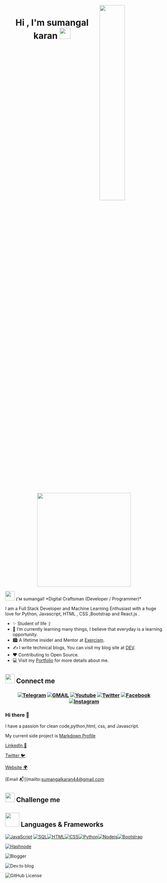 <!--Night Owl image-->
<div>
  <img align="right" width="40%" src="https://owlbertsio-resized.s3.amazonaws.com/Popper.psd.full.png">
</div>
<!--Header Name-->
<h1 align="center"><b>Hi , I'm  sumangal karan </b><img src="https://media.giphy.com/media/hvRJCLFzcasrR4ia7z/giphy.gif" width="35"></h1>
<p align="center">
  <br><br>
  <img src="https://little.kylerconway.com/images/golang-what.gif" width="300">
</p>
<img src="https://emojis.slackmojis.com/emojis/images/1531849430/4246/blob-sunglasses.gif?1531849430" width="30"/> ɪ'ᴍ sumangal! 
*Digital Craftsman (Developer / Programmer)*
<br />
<!-- <a href="https://app.daily.dev/sumangal23"><img src="https://api.daily.dev/devcards/v2/CfNvwe5k4FJlYATzr8xgT.png?type=default&r=45i" width="356" alt="sumangal karan's Dev Card"/></a> -->
<!--Start Intro-->
<p align="left">I am a Full Stack Developer and Machine Learning Enthusiast with a huge love for Python, Javascript, HTML , CSS ,Bootstrap and React.js   . </p>

- ✨ Student of life :)
- 🌱 I’m currently learning many things, I believe that everyday is a learning opportunity.
- 🏙 A lifetime insider and Mentor at [Exercism](https://exercism.org/profiles/Sumangal44).
- ✍ I write technical blogs, You can visit my blog site at [DEV](https://dev.to/sumangal44).
- ❤ Contributing to Open Source.
- 💻 Visit my [Portfolio](https://sumangal44.github.io) for more details about me.
    <!--End Intro-->
## <img src="https://media.giphy.com/media/iY8CRBdQXODJSCERIr/giphy.gif" width="30px"> Connect me



 
<h3 align="center">

<a href="https://t.me/Sumangal44"><img title="Telegram" src="https://img.shields.io/badge/Telegram-%23000000.svg?&style=for-the-badge&logo=telegram&logoColor=61DAFB"></a>
<a href="https://mail.google.com/mail/?view=cm&fs=1&to=sumangalkaran44@gmail.com"><img title="GMAIL" src="https://img.shields.io/badge/Gmail-D14836?style=for-the-badge&logo=gmail&logoColor=white"></a>
<a href="[https://youtube.com/DesicodeDiaries](https://www.youtube.com/@DesicodeDiaries)"><img title="Youtube" src="https://img.shields.io/badge/youtube-%230077B5.svg?&style=for-the-badge&logo=youtube&logoColor=white"></a>
<a href="https://twitter.com/sumangalkaran"><img title="Twitter" src="https://img.shields.io/badge/Twitter-12100E?style=for-the-badge&logo=twitter&logoColor=white"></a>
<a href="https://facebook.com/sumangalkaran"><img title="Facebook" src="https://img.shields.io/badge/facebook-%231877F2.svg?&style=for-the-badge&logo=facebook&logoColor=white"></a>
<a href="https://instagram.com/sumangal_karan"><img title="Instagram" src="https://img.shields.io/badge/instagram-%23E4405F.svg?&style=for-the-badge&logo=instagram&logoColor=white"></a>



<p align="left">

### Hi there 👋

I have a passion for clean code,python,html, css,  and Javascript.

My current side project is [Markdown Profile](https://markdownprofile.com)

[LinkedIn 💼](https://linkedin.com/in/sumangalkaran)

[Twitter 🐦](https://twitter.com/sumangalkaran)

[Website 🌍](https://dannyverpoort.dev/)

[Email 📬](mailto:sumangalkaran44@gmail.com
## <img src="https://media.giphy.com/media/4tsJBJmfu6TB1O8l5x/giphy.gif" width="30px"> Challenge me

## <img src="https://media.giphy.com/media/HwBlFQZFcAoUcPHZdX/giphy.gif" width="45px"> Languages & Frameworks

<a href="https://developer.mozilla.org/en-US/docs/Web/JavaScript"><img alt="JavaScript" src="https://img.shields.io/badge/JavaScript-F7DF1E.svg?logo=javascript&logoColor=black"></a> <a href="https://www.mysql.com/"><img alt="SQL" src="https://custom-icon-badges.herokuapp.com/badge/SQL-025E8C.svg?logo=database&logoColor=white"></a><a href="https://developer.mozilla.org/en-US/docs/Learn/Getting_started_with_the_web/HTML_basics"><img alt="HTML" src="https://img.shields.io/badge/HTML-14354C.svg?logo=html5&logoColor=black&color=orange"></a><a href="https://developer.mozilla.org/en-US/docs/Web/CSS"><img alt="CSS" src="https://img.shields.io/badge/CSS-14354C.svg?logo=css3&logoColor=white&color=blue"></a><a href="https://www.cplusplus.com/"><img alt="Python" src="https://img.shields.io/badge/Python-14354C.svg?logo=python&logoColor=blue&color=yellow"></a><a href="https://nodejs.org/en/"><img alt="Nodejs" src="https://img.shields.io/badge/Nodejs-14354C.svg?logo=node.js&logoColor=black&color=darkgreen"></a><a href="https://getbootstrap.com/"><img alt="Bootstrap" src="https://img.shields.io/badge/Bootstrap-14354C.svg?logo=bootstrap&logoColor=white&color=mediumpurple"></a>

<a href="https://hashnode.com/@sumangal364 " >![Hashnode](https://img.shields.io/badge/Hashnode-2962FF?style=for-the-badge&logo=hashnode&logoColor=white)</a>

![Blogger](https://img.shields.io/badge/Blogger-FF5722?style=for-the-badge&logo=blogger&logoColor=white)

![Dev.to blog](https://img.shields.io/badge/dev.to-0A0A0A?style=for-the-badge&logo=dev.to&logoColor=white)

![GitHub License](https://img.shields.io/github/license/sumangal44/sumangal44)
